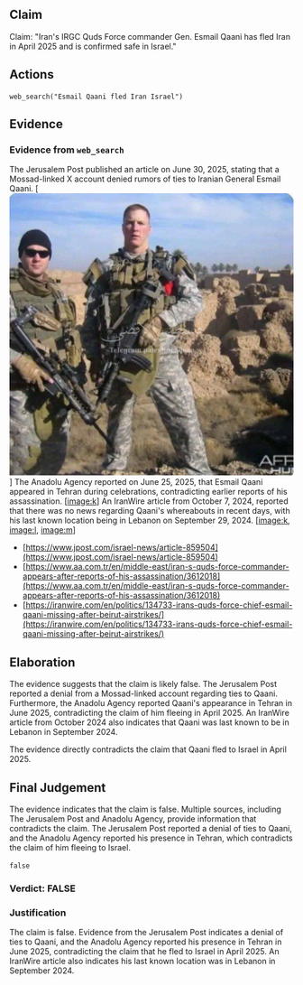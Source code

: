 ## Claim
Claim: "Iran's IRGC Quds Force commander Gen. Esmail Qaani has fled Iran in April 2025 and is confirmed safe in Israel."

## Actions
```
web_search("Esmail Qaani fled Iran Israel")
```

## Evidence
### Evidence from `web_search`
The Jerusalem Post published an article on June 30, 2025, stating that a Mossad-linked X account denied rumors of ties to Iranian General Esmail Qaani. [![image 1](media/0.jpg)] The Anadolu Agency reported on June 25, 2025, that Esmail Qaani appeared in Tehran during celebrations, contradicting earlier reports of his assassination. [<image:k>] An IranWire article from October 7, 2024, reported that there was no news regarding Qaani's whereabouts in recent days, with his last known location being in Lebanon on September 29, 2024. [<image:k>, <image:l>, <image:m>]

*   [https://www.jpost.com/israel-news/article-859504](https://www.jpost.com/israel-news/article-859504)
*   [https://www.aa.com.tr/en/middle-east/iran-s-quds-force-commander-appears-after-reports-of-his-assassination/3612018](https://www.aa.com.tr/en/middle-east/iran-s-quds-force-commander-appears-after-reports-of-his-assassination/3612018)
*   [https://iranwire.com/en/politics/134733-irans-quds-force-chief-esmail-qaani-missing-after-beirut-airstrikes/](https://iranwire.com/en/politics/134733-irans-quds-force-chief-esmail-qaani-missing-after-beirut-airstrikes/)


## Elaboration
The evidence suggests that the claim is likely false. The Jerusalem Post reported a denial from a Mossad-linked account regarding ties to Qaani. Furthermore, the Anadolu Agency reported Qaani's appearance in Tehran in June 2025, contradicting the claim of him fleeing in April 2025. An IranWire article from October 2024 also indicates that Qaani was last known to be in Lebanon in September 2024.

The evidence directly contradicts the claim that Qaani fled to Israel in April 2025.


## Final Judgement
The evidence indicates that the claim is false. Multiple sources, including The Jerusalem Post and Anadolu Agency, provide information that contradicts the claim. The Jerusalem Post reported a denial of ties to Qaani, and the Anadolu Agency reported his presence in Tehran, which contradicts the claim of him fleeing to Israel.

`false`

### Verdict: FALSE

### Justification
The claim is false. Evidence from the Jerusalem Post indicates a denial of ties to Qaani, and the Anadolu Agency reported his presence in Tehran in June 2025, contradicting the claim that he fled to Israel in April 2025. An IranWire article also indicates his last known location was in Lebanon in September 2024.
